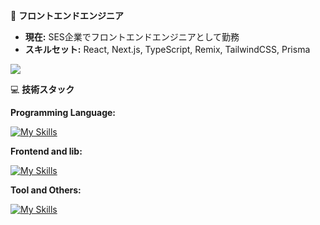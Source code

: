 🚀 **フロントエンドエンジニア**  

-  **現在:** SES企業でフロントエンドエンジニアとして勤務  
-  **スキルセット:** React, Next.js, TypeScript, Remix, TailwindCSS, Prisma  

![](https://github-readme-stats.vercel.app/api/top-langs/?username=yasufumimyoi&theme=dark&hide_border=false&include_all_commits=false&count_private=false&layout=compact)

💻 **技術スタック** <br>

**Programming Language:**<br>

[![My Skills](https://skillicons.dev/icons?i=html,css,sass,js,typescript)](https://skillicons.dev)

**Frontend and lib:**

[![My Skills](https://skillicons.dev/icons?i=react,nextjs,remix)](https://skillicons.dev)

**Tool and Others:** 

[![My Skills](https://skillicons.dev/icons?i=vite,figma,docker)](https://skillicons.dev)
